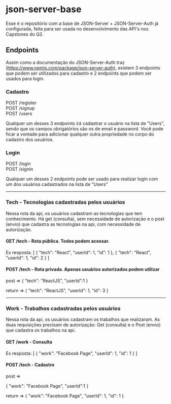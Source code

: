 # json-server-base

Esse é o repositório com a base de JSON-Server + JSON-Server-Auth já configurada, feita para ser usada no desenvolvimento das API's nos Capstones do Q2.

## Endpoints

Assim como a documentação do JSON-Server-Auth traz (https://www.npmjs.com/package/json-server-auth), existem 3 endpoints que podem ser utilizados para cadastro e 2 endpoints que podem ser usados para login.

### Cadastro

POST /register <br/>
POST /signup <br/>
POST /users

Qualquer um desses 3 endpoints irá cadastrar o usuário na lista de "Users", sendo que os campos obrigatórios são os de email e password.
Você pode ficar a vontade para adicionar qualquer outra propriedade no corpo do cadastro dos usuários.

### Login

POST /login <br/>
POST /signin

Qualquer um desses 2 endpoints pode ser usado para realizar login com um dos usuários cadastrados na lista de "Users"

---

### Tech - Tecnologias cadastradas pelos usuários

Nessa rota da api, os usuários cadastram as tecnologias que tem conhecimento. Há get (consulta), sem necessidade de autorização e o post (envio) que cadastra as tecnologias na api, com necessidade de autorização.

#### GET /tech - Rota pública. Todos podem acessar.

Ex resposta:
[
{
"tech": "React",
"userId": 1,
"id": 1
},
{
"tech": "React",
"userId": 1,
"id": 2
}
]

#### POST /tech - Rota privada. Apenas usuários autorizados podem utilizar

post =>
{
"tech": "ReactJS",
"userId":1
}

return =>
{
"tech": "ReactJS",
"userId": 1,
"id": 3
}

---

### Work - Trabalhos cadastradas pelos usuários

Nessa rota da api, os usuários cadastram os trabalhos que realizaram. As duas requisições precisam de autorização: Get (consulta) e o Post (envio) que cadastra os trabalhos na api.

#### GET /work - Consulta

Ex resposta:
[
{
"work": "Facebook Page",
"userId": 1,
"id": 1
}
]

#### POST /tech - Cadastro

post =>

{
"work": "Facebook Page",
"userId":1
}

return =>
{
"work": "Facebook Page",
"userId": 1,
"id": 1
}
